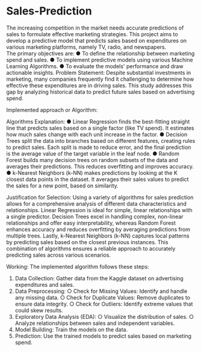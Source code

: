 # Sales-Prediction
The increasing competition in the market needs accurate predictions of sales to 
formulate effective marketing strategies. This project aims to develop a predictive 
model that predicts sales based on expenditures on various marketing platforms, 
namely TV, radio, and newspapers.  
The primary objectives are: 
● To define the relationship between marketing spend and sales. 
● To implement predictive models using various Machine Learning 
Algorithms. 
● To evaluate the models' performance and draw actionable insights. 
Problem Statement: Despite substantial investments in marketing, many 
companies frequently find it challenging to determine how effective these 
expenditures are in driving sales. This study addresses this gap by analyzing 
historical data to predict future sales based on advertising spend. 

Implemented approach or Algorithm:  
 
Algorithms Explanation: 
● Linear Regression finds the best-fitting straight line that predicts sales based 
on a single factor (like TV spend). It estimates how much sales change with 
each unit increase in the factor. 
● Decision Trees split the data into branches based on different features, creating 
rules to predict sales. Each split is made to reduce error, and the final prediction 
is the average value of the target variable in the leaf node. 
● Random Forest builds many decision trees on random subsets of the data and 
averages their predictions. This reduces overfitting and improves accuracy. 
● k-Nearest Neighbors (k-NN) makes predictions by looking at the K closest 
data points in the dataset. It averages their sales values to predict the sales for a 
new point, based on similarity. 
 
Justification for Selection: Using a variety of algorithms for sales prediction 
allows for a comprehensive analysis of different data characteristics and 
relationships. Linear Regression is ideal for simple, linear relationships with a 
single predictor. Decision Trees excel in handling complex, non-linear 
relationships and offer easy interpretability, whereas Random Forest enhances 
accuracy and reduces overfitting by averaging predictions from multiple trees. 
Lastly, k-Nearest Neighbors (k-NN) captures local patterns by predicting sales 
based on the closest previous instances. This combination of algorithms ensures a 
reliable approach to accurately predicting sales across various scenarios. 
 
Working: The implemented algorithm follows these steps: 
1. Data Collection: Gather data from the Kaggle dataset on advertising 
expenditures and sales. 
2. Data Preprocessing: 
○ Check for Missing Values: Identify and handle any missing data. 
○ Check for Duplicate Values: Remove duplicates to ensure data integrity. 
○ Check for Outliers: Identify extreme values that could skew results. 
3. Exploratory Data Analysis (EDA): 
○ Visualize the distribution of sales. 
○ Analyze relationships between sales and independent variables. 
4. Model Building: Train the models on the data. 
5. Prediction: Use the trained models to predict sales based on marketing spend. 

